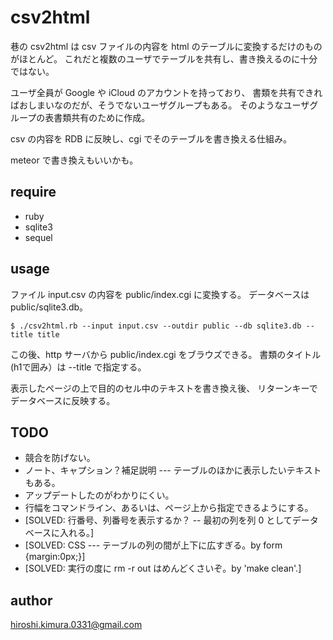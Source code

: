 # csv2html

巷の csv2html は csv ファイルの内容を html のテーブルに変換するだけのものがほとんど。
これだと複数のユーザでテーブルを共有し、書き換えるのに十分ではない。

ユーザ全員が Google や iCloud のアカウントを持っており、
書類を共有できればおしまいなのだが、そうでないユーザグループもある。
そのようなユーザグループの表書類共有のために作成。

csv の内容を RDB に反映し、cgi でそのテーブルを書き換える仕組み。

meteor で書き換えもいいかも。

## require

* ruby
* sqlite3
* sequel

## usage

ファイル input.csv の内容を public/index.cgi に変換する。
データベースは public/sqlite3.db。

````
$ ./csv2html.rb --input input.csv --outdir public --db sqlite3.db --title title
````

この後、http サーバから public/index.cgi をブラウズできる。
書類のタイトル (h1で囲み）は --title で指定する。

表示したページの上で目的のセル中のテキストを書き換え後、
リターンキーでデータベースに反映する。

## TODO

* 競合を防げない。
* ノート、キャプション？補足説明 --- テーブルのほかに表示したいテキストもある。
* アップデートしたのがわかりにくい。
* 行幅をコマンドライン、あるいは、ページ上から指定できるようにする。
* [SOLVED: 行番号、列番号を表示するか？ -- 最初の列を列 0 としてデータベースに入れる。]
* [SOLVED: CSS --- テーブルの列の間が上下に広すぎる。by form {margin:0px;}]
* [SOLVED: 実行の度に rm -r out はめんどくさいぞ。by 'make clean'.]

## author

hiroshi.kimura.0331@gmail.com
